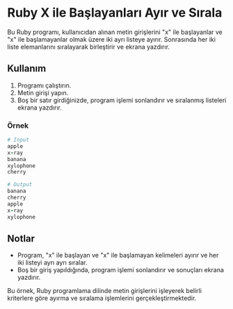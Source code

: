 # Ruby X ile Başlayanları Ayır ve Sırala

Bu Ruby programı, kullanıcıdan alınan metin girişlerini "x" ile başlayanlar ve "x" ile başlamayanlar olmak üzere iki ayrı listeye ayırır. Sonrasında her iki liste elemanlarını sıralayarak birleştirir ve ekrana yazdırır.

## Kullanım

1. Programı çalıştırın.
2. Metin girişi yapın.
3. Boş bir satır girdiğinizde, program işlemi sonlandırır ve sıralanmış listeleri ekrana yazdırır.

### Örnek

```ruby
# Input
apple
x-ray
banana
xylophone
cherry

# Output
banana
cherry
apple
x-ray
xylophone
```

## Notlar

- Program, "x" ile başlayan ve "x" ile başlamayan kelimeleri ayırır ve her iki listeyi ayrı ayrı sıralar.
- Boş bir giriş yapıldığında, program işlemi sonlandırır ve sonuçları ekrana yazdırır.

Bu örnek, Ruby programlama dilinde metin girişlerini işleyerek belirli kriterlere göre ayırma ve sıralama işlemlerini gerçekleştirmektedir.
